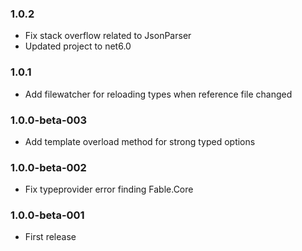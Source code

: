### 1.0.2
* Fix stack overflow related to JsonParser
* Updated project to net6.0

### 1.0.1
* Add filewatcher for reloading types when reference file changed

### 1.0.0-beta-003
* Add template overload method for strong typed options

### 1.0.0-beta-002

* Fix typeprovider error finding Fable.Core

### 1.0.0-beta-001

* First release